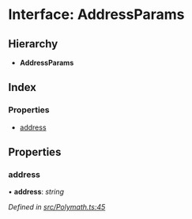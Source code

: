# Interface: AddressParams

## Hierarchy

* **AddressParams**

## Index

### Properties

* [address](_polymath_.addressparams.md#address)

## Properties

###  address

• **address**: *string*

*Defined in [src/Polymath.ts:45](https://github.com/PolymathNetwork/polymath-sdk/blob/ade5412/src/Polymath.ts#L45)*
